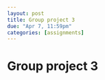 ```yaml
---
layout: post
title: Group project 3
due: "Apr 7, 11:59pm"
categories: [assignments]
---
```


# Group project 3